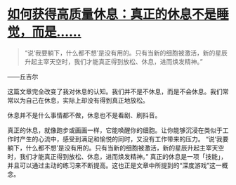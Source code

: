 # [如何获得高质量休息：真正的休息不是睡觉，而是……](https://github.com/myogg/meek/issues/42)

 > “说‘我要躺下，什么都不想’是没有用的。只有当新的细胞被激活，新的星辰升起主宰天空时，我们才能真正得到放松、休息，进而焕发精神。”

——丘吉尔

这篇文章完全改变了我对休息的认知。我们并不是不休息，而是不会休息。我们常常以为自己在休息，实际上却没有得到真正地放松。

休息并不是什么事情都不做，休息也不是看剧、刷抖音。

真正的休息，就像跑步或画画一样，它能唤醒你的细胞。让你能够沉浸在类似于工作时产生的心流中，感受到满足和愉悦的同时，又没有工作带来的压力。
“说‘我要躺下，什么都不想’是没有用的。只有当新的细胞被激活，新的星辰升起主宰天空时，我们才能真正得到放松、休息，进而焕发精神。”
真正的休息是一项「技能」，并且可以通过主动的练习来不断提高。这也正是文章中所提到的“深度游戏”这一概念。